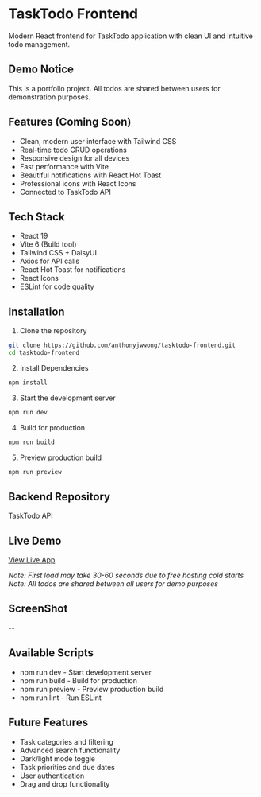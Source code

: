 # TaskTodo Frontend

Modern React frontend for TaskTodo application with clean UI and intuitive todo management.

## Demo Notice

This is a portfolio project. All todos are shared between users for demonstration purposes.

## Features (Coming Soon)

- Clean, modern user interface with Tailwind CSS
- Real-time todo CRUD operations
- Responsive design for all devices
- Fast performance with Vite
- Beautiful notifications with React Hot Toast
- Professional icons with React Icons
- Connected to TaskTodo API

## Tech Stack

- React 19
- Vite 6 (Build tool)
- Tailwind CSS + DaisyUI
- Axios for API calls
- React Hot Toast for notifications
- React Icons
- ESLint for code quality

## Installation

1. Clone the repository

```bash
git clone https://github.com/anthonyjwwong/tasktodo-frontend.git
cd tasktodo-frontend
```

2. Install Dependencies

```bash
npm install
```

3. Start the development server

```bash
npm run dev
```

4. Build for production

```bash
npm run build
```

5. Preview production build

```bash
npm run preview
```

## Backend Repository

TaskTodo API

## Live Demo

[View Live App](https://taskproductivity-frontend.vercel.app/)

*Note: First load may take 30-60 seconds due to free hosting cold starts*
*Note: All todos are shared between all users for demo purposes*

## ScreenShot

--

## Available Scripts

- npm run dev - Start development server
- npm run build - Build for production
- npm run preview - Preview production build
- npm run lint - Run ESLint

## Future Features

- Task categories and filtering
- Advanced search functionality
- Dark/light mode toggle
- Task priorities and due dates
- User authentication
- Drag and drop functionality
